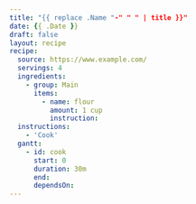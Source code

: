 ```yaml
---
title: "{{ replace .Name "-" " " | title }}"
date: {{ .Date }}
draft: false
layout: recipe
recipe:
  source: https://www.example.com/
  servings: 4
  ingredients:
    - group: Main
      items:
        - name: flour
          amount: 1 cup
          instruction:
  instructions:
    - 'Cook'
  gantt:
    - id: cook
      start: 0
      duration: 30m
      end:
      dependsOn:
---
```

